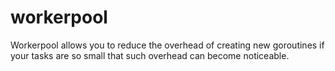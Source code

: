 # workerpool
Workerpool allows you to reduce the overhead of creating new goroutines if your tasks are so small that such overhead can become noticeable.
